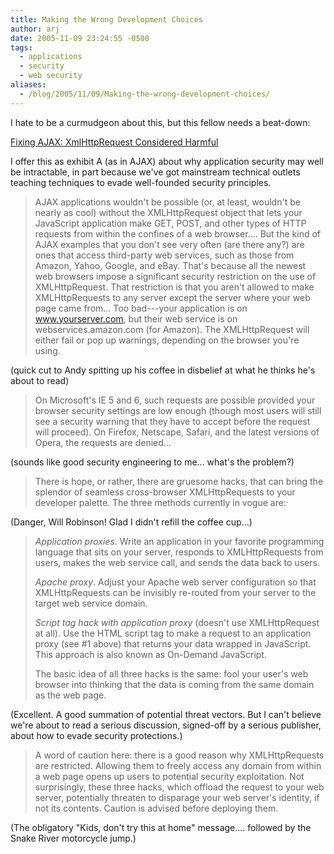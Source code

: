```yaml
---
title: Making the Wrong Development Choices
author: arj
date: 2005-11-09 23:24:55 -0500
tags: 
  - applications
  - security
  - web security
aliases:
  - /blog/2005/11/09/Making-the-wrong-development-choices/
---
```

I hate to be a curmudgeon about this, but this fellow needs a beat-down:

[Fixing AJAX: XmlHttpRequest Considered Harmful](http://www.xml.com/pub/a/2005/11/09/fixing-ajax-xmlhttprequest-considered-harmful.html)

I offer this as exhibit A (as in AJAX) about why application security may well be intractable, in part because we've got mainstream technical outlets teaching techniques to evade well-founded security principles.

> AJAX applications wouldn't be possible (or, at least, wouldn't be nearly as cool) without the XMLHttpRequest object that lets your JavaScript application make GET, POST, and other types of HTTP requests from within the confines of a web browser.... But the kind of AJAX examples that you don't see very often (are there any?) are ones that access third-party web services, such as those from Amazon, Yahoo, Google, and eBay. That's because all the newest web browsers impose a significant security restriction on the use of XMLHttpRequest. That restriction is that you aren't allowed to make XMLHttpRequests to any server except the server where your web page came from... Too bad---your application is on www.yourserver.com, but their web service is on webservices.amazon.com (for Amazon). The XMLHttpRequest will either fail or pop up warnings, depending on the browser you're using.

(quick cut to Andy spitting up his coffee in disbelief at what he thinks he's about to read)

> On Microsoft's IE 5 and 6, such requests are possible provided your browser security settings are low enough (though most users will still see a security warning that they have to accept before the request will proceed). On Firefox, Netscape, Safari, and the latest versions of Opera, the requests are denied...

(sounds like good security engineering to me... what's the problem?)

> There is hope, or rather, there are gruesome hacks, that can bring the splendor of seamless cross-browser XMLHttpRequests to your developer palette. The three methods currently in vogue are:

(Danger, Will Robinson! Glad I didn't refill the coffee cup...)

> _Application proxies_. Write an application in your favorite programming language that sits on your server, responds to XMLHttpRequests from users, makes the web service call, and sends the data back to users.
>
> _Apache proxy_. Adjust your Apache web server configuration so that XMLHttpRequests can be invisibly re-routed from your server to the target web service domain.
>
> _Script tag hack with application proxy_ (doesn't use XMLHttpRequest at all). Use the HTML script tag to make a request to an application proxy (see #1 above) that returns your data wrapped in JavaScript. This approach is also known as On-Demand JavaScript.
>
> The basic idea of all three hacks is the same: fool your user's web browser into thinking that the data is coming from the same domain as the web page.

(Excellent. A good summation of potential threat vectors. But I can't believe we're about to read a serious discussion, signed-off by a serious publisher, about how to evade security protections.)

> A word of caution here: there is a good reason why XMLHttpRequests are restricted. Allowing them to freely access any domain from within a web page opens up users to potential security exploitation. Not surprisingly, these three hacks, which offload the request to your web server, potentially threaten to disparage your web server's identity, if not its contents. Caution is advised before deploying them.

(The obligatory "Kids, don't try this at home" message.... followed by the Snake River motorcycle jump.)
